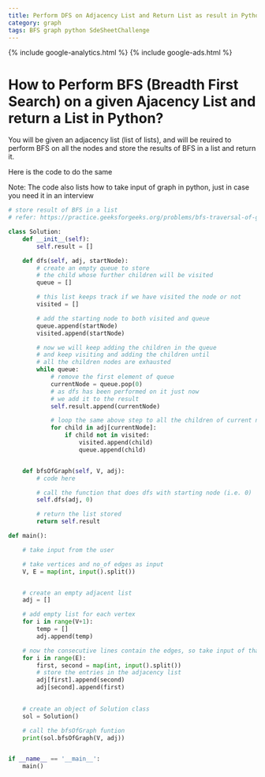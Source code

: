 ```yaml
---
title: Perform DFS on Adjacency List and Return List as result in Python
category: graph
tags: BFS graph python SdeSheetChallenge
---
```

{% include google-analytics.html %}
{% include google-ads.html %}

# How to Perform BFS (Breadth First Search) on a given Ajacency List and return a List in Python?

You will be given an adjacency list (list of lists), and will be reuired to perform BFS on all the nodes and store the results of BFS in a list and return it. 

Here is the code to do the same

Note: The code also lists how to take input of graph in python, just in case you need it in an interview

```python
# store result of BFS in a list
# refer: https://practice.geeksforgeeks.org/problems/bfs-traversal-of-graph/1

class Solution:
	def __init__(self):
		self.result = []

	def dfs(self, adj, startNode):
		# create an empty queue to store
		# the child whose further children will be visited
		queue = []

		# this list keeps track if we have visited the node or not
		visited = []

		# add the starting node to both visited and queue
		queue.append(startNode)
		visited.append(startNode)

		# now we will keep adding the children in the queue
		# and keep visiting and adding the children until
		# all the children nodes are exhausted
		while queue:
			# remove the first element of queue
			currentNode = queue.pop(0)
			# as dfs has been performed on it just now
			# we add it to the result
			self.result.append(currentNode)

			# loop the same above step to all the children of current node
			for child in adj[currentNode]:
				if child not in visited:
					visited.append(child)
					queue.append(child)


	def bfsOfGraph(self, V, adj):
		# code here

		# call the function that does dfs with starting node (i.e. 0)
		self.dfs(adj, 0)

		# return the list stored
		return self.result

def main():

	# take input from the user

	# take vertices and no_of edges as input
	V, E = map(int, input().split())


	# create an empty adjacent list 
	adj = []

	# add empty list for each vertex
	for i in range(V+1):
		temp = []
		adj.append(temp)

	# now the consecutive lines contain the edges, so take input of that
	for i in range(E):
		first, second = map(int, input().split())
		# store the entries in the adjacency list
		adj[first].append(second)
		adj[second].append(first)

	
	# create an object of Solution class
	sol = Solution()

	# call the bfsOfGraph funtion
	print(sol.bfsOfGraph(V, adj))


if __name__ == '__main__':
	main()
```
